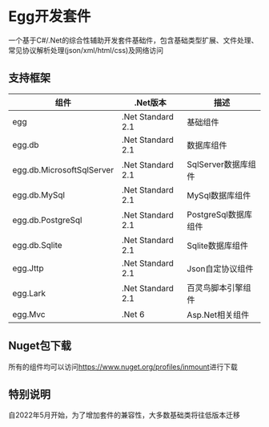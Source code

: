 # Egg开发套件
一个基于C#/.Net的综合性辅助开发套件基础件，包含基础类型扩展、文件处理、常见协议解析处理(json/xml/html/css)及网络访问 

## 支持框架
| 组件 | .Net版本 | 描述 |
| ---- | ----- | ---- |
| egg | .Net Standard 2.1 | 基础组件 |
| egg.db | .Net Standard 2.1 | 数据库组件 |
| egg.db.MicrosoftSqlServer | .Net Standard 2.1 | SqlServer数据库组件 |
| egg.db.MySql | .Net Standard 2.1 | MySql数据库组件 |
| egg.db.PostgreSql | .Net Standard 2.1 | PostgreSql数据库组件 |
| egg.db.Sqlite | .Net Standard 2.1 | Sqlite数据库组件 |
| egg.Jttp | .Net Standard 2.1 | Json自定协议组件 |
| egg.Lark | .Net Standard 2.1 | 百灵鸟脚本引擎组件 |
| egg.Mvc | .Net 6 | Asp.Net相关组件 |

## Nuget包下载

所有的组件均可以访问<https://www.nuget.org/profiles/inmount>进行下载

## 特别说明
自2022年5月开始，为了增加套件的兼容性，大多数基础类将往低版本迁移